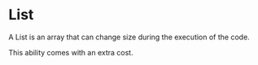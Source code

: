 # List

A List is an array that can change size during the execution of the code.

This ability comes with an extra cost.
